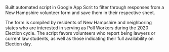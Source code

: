 Built automated script in Google App Scrit to filter through responses from a New Hampshire volunteer form and save them in their respective sheet.

The form is compiled by residents of New Hampshire and neighboring states who are interested in serving as Poll Workers during the 2020 Election cycle. 
The script favors volunteers who report being lawyers or current law students, as well as those indicating their full availability on Election day.
